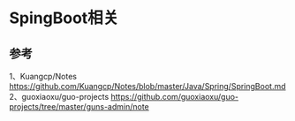 # SpingBoot相关
## 参考
1、Kuangcp/Notes
https://github.com/Kuangcp/Notes/blob/master/Java/Spring/SpringBoot.md
2、guoxiaoxu/guo-projects
https://github.com/guoxiaoxu/guo-projects/tree/master/guns-admin/note
